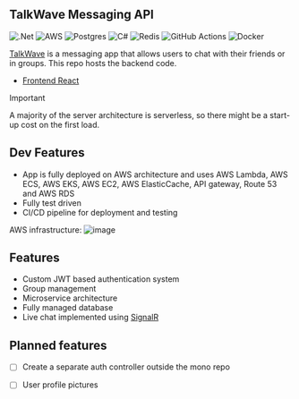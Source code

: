 ## TalkWave Messaging API
![.Net](https://img.shields.io/badge/.NET-5C2D91?style=for-the-badge&logo=.net&logoColor=white) ![AWS](https://img.shields.io/badge/AWS-%23FF9900.svg?style=for-the-badge&logo=amazon-aws&logoColor=white) ![Postgres](https://img.shields.io/badge/postgres-%23316192.svg?style=for-the-badge&logo=postgresql&logoColor=white) ![C#](https://img.shields.io/badge/c%23-%23239120.svg?style=for-the-badge&logo=csharp&logoColor=white) ![Redis](https://img.shields.io/badge/redis-%23DD0031.svg?style=for-the-badge&logo=redis&logoColor=white) ![GitHub Actions](https://img.shields.io/badge/github%20actions-%232671E5.svg?style=for-the-badge&logo=githubactions&logoColor=white) ![Docker](https://img.shields.io/badge/docker-%230db7ed.svg?style=for-the-badge&logo=docker&logoColor=white)

[TalkWave](https://talkwaveapp.com/) is a messaging app that allows users to chat with their friends or in groups. This repo hosts the backend code.

- [Frontend React](https://github.com/Gabefire/TalkWave)

>[!IMPORTANT]
> A majority of the server architecture is serverless, so there might be a start-up cost
> on the first load. 

## Dev Features
- App is fully deployed on AWS architecture and uses AWS Lambda, AWS ECS, AWS EKS, AWS EC2, AWS ElasticCache, API gateway, Route 53 and AWS RDS
- Fully test driven
- CI/CD pipeline for deployment and testing

AWS infrastructure:
![image](https://github.com/user-attachments/assets/e07276f5-cc96-4863-b97a-05b48f63b42a)

## Features
- Custom JWT based authentication system
- Group management
- Microservice architecture
- Fully managed database
- Live chat implemented using [SignalR](https://dotnet.microsoft.com/en-us/apps/aspnet/signalr)

## Planned features
- [ ] Create a separate auth controller outside the mono repo
- [ ] User profile pictures

